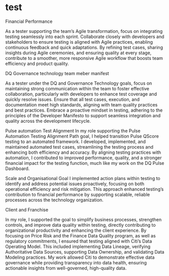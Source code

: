 # test
Financial Performance 

As a tester supporting the team’s Agile transformation, focus on integrating testing seamlessly into each sprint. Collaborate closely with developers and stakeholders to ensure testing is aligned with Agile practices, enabling continuous feedback and quick adaptations. By refining test cases, sharing insights during Agile ceremonies, and ensuring quality at every stage, contribute to a smoother, more responsive Agile workflow that boosts team efficiency and product quality.

 DQ Governance technology team meber manifest

As a tester under the DQ and Governance Technology goals, focus on maintaining strong communication within the team to foster effective collaboration, particularly with developers to enhance test coverage and quickly resolve issues. Ensure that all test cases, execution, and documentation meet high standards, aligning with team quality practices and best practices. Embrace a proactive mindset in testing, adhering to the principles of the Developer Manifesto to support seamless integration and quality across the development lifecycle.

Pulse automation Test Alignment
In my role supporting the Pulse Automation Testing Alignment Path goal, I helped transition Pulse QScore testing to an automated framework. I developed, implemented, and maintained automated test cases, streamlining the testing process and enhancing both efficiency and accuracy. By aligning testing practices with automation, I contributed to improved performance, quality, and a stronger financial impact for the testing function, much like my work on the DQ Pulse Dashboard.

Scale and Organisational Goal
I implemented action plans within testing to identify and address potential issues proactively, focusing on both operational efficiency and risk mitigation. This approach enhanced testing’s contribution to financial performance by supporting scalable, reliable processes across the technology organization.

Client and Franchise

In my role, I supported the goal to simplify business processes, strengthen controls, and improve data quality within testing, directly contributing to organizational productivity and enhancing the client experience. By focusing on Price Risk and the Finance Data Quality program, as well as regulatory commitments, I ensured that testing aligned with Citi’s Data Operating Model. This included implementing Data Lineage, verifying Authoritative Data Sources, supporting Data Ownership, and validating Data Modeling practices. My work allowed Citi to demonstrate effective data governance while providing transparency into data health, ensuring actionable insights from well-governed, high-quality data.
